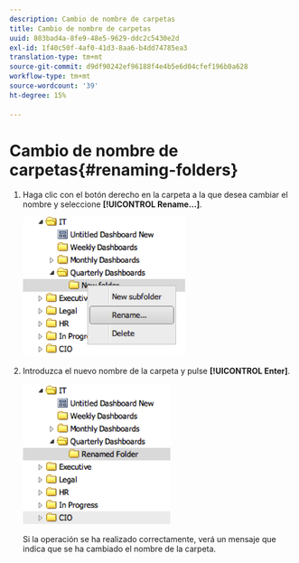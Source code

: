```yaml
---
description: Cambio de nombre de carpetas
title: Cambio de nombre de carpetas
uuid: 803bad4a-8fe9-48e5-9629-ddc2c5430e2d
exl-id: 1f40c50f-4af0-41d3-8aa6-b4dd74785ea3
translation-type: tm+mt
source-git-commit: d9df90242ef96188f4e4b5e6d04cfef196b0a628
workflow-type: tm+mt
source-wordcount: '39'
ht-degree: 15%

---
```


# Cambio de nombre de carpetas{#renaming-folders}

1. Haga clic con el botón derecho en la carpeta a la que desea cambiar el nombre y seleccione **[!UICONTROL Rename…]**.

   ![](assets/rename.png)

1. Introduzca el nuevo nombre de la carpeta y pulse **[!UICONTROL Enter]**.

   ![](assets/renamed_folder.png)

   Si la operación se ha realizado correctamente, verá un mensaje que indica que se ha cambiado el nombre de la carpeta.
